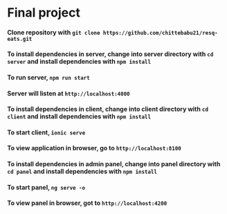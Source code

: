 # Final project

#### Clone repository with `git clone https://github.com/chittebabu21/resq-eats.git`
#### To install dependencies in server, change into server directory with `cd server` and install dependencies with `npm install`
#### To run server, `npm run start`
#### Server will listen at `http://localhost:4000`
#### To install dependencies in client, change into client directory with `cd client` and install dependencies with `npm install`
#### To start client, `ionic serve`
#### To view application in browser, go to `http://localhost:8100`
#### To install dependencies in admin panel, change into panel directory with `cd panel` and install dependencies with `npm install`
#### To start panel, `ng serve -o`
#### To view panel in browser, got to `http://localhost:4200`
